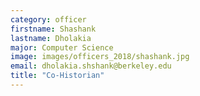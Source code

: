 ```yaml
---
category: officer
firstname: Shashank
lastname: Dholakia
major: Computer Science
image: images/officers_2018/shashank.jpg
email: dholakia.shshank@berkeley.edu
title: "Co-Historian"
---
```

